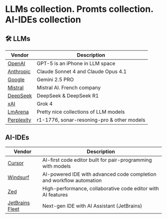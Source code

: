 # LLMs collection. Promts collection. AI-IDEs collection


## 🛠️ LLMs

|Vendor  | Description |
|--------|-------------|
|[OpenAI](https://chatgpt.com) | GPT-5 is an iPhone in LLM space |
|[Anthropic](https://claude.ai) | Claude Sonnet 4 and Claude Opus 4.1 |
|[Google](https://gemini.google.com) | Gemini 2.5 PRO |
|[Mistral](https://chat.mistral.ai/chat) | Mistral AI. French company|
|[DeepSeek](https://chat.deepseek.com/) | DeepSeek & DeepSeek R1 |
|[xAI](https://grok.com) | Grok 4 |
|[LmArena](https://lmarena.ai/) | Pretty nice collections of LLM models |
|[Perplexity](https://playground.perplexity.ai/) | r1-1776, sonar-resoning-pro & other models |


## AI-IDEs
| Vendor | Description |
|------|-------------|
| [Cursor](https://www.cursor.com) | AI-first code editor built for pair-programming with models |
| [Windsurf](https://windsurf.ai) | AI-powered IDE with advanced code completion and workflow automation |
| [Zed](https://zed.dev) | High-performance, collaborative code editor with AI features |
| [JetBrains Fleet](https://www.jetbrains.com/fleet/) | Next-gen IDE with AI Assistant (JetBrains) |







 


